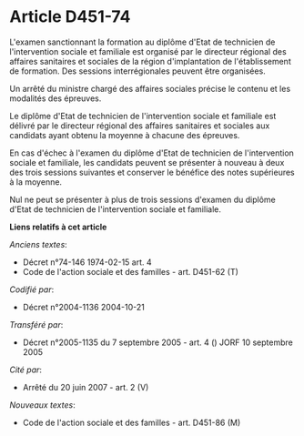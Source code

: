 # Article D451-74

L'examen sanctionnant la formation au diplôme d'Etat de technicien de l'intervention sociale et familiale est organisé par le
directeur régional des affaires sanitaires et sociales de la région d'implantation de l'établissement de formation. Des
sessions interrégionales peuvent être organisées.

Un arrêté du ministre chargé des affaires sociales précise le contenu et les modalités des épreuves.

Le diplôme d'Etat de technicien de l'intervention sociale et familiale est délivré par le directeur régional des affaires
sanitaires et sociales aux candidats ayant obtenu la moyenne à chacune des épreuves.

En cas d'échec à l'examen du diplôme d'Etat de technicien de l'intervention sociale et familiale, les candidats peuvent se
présenter à nouveau à deux des trois sessions suivantes et conserver le bénéfice des notes supérieures à la moyenne.

Nul ne peut se présenter à plus de trois sessions d'examen du diplôme d'Etat de technicien de l'intervention sociale et
familiale.

**Liens relatifs à cet article**

_Anciens textes_:

  - Décret n°74-146 1974-02-15 art. 4
  - Code de l'action sociale et des familles - art. D451-62 (T)

_Codifié par_:

  - Décret n°2004-1136 2004-10-21

_Transféré par_:

  - Décret n°2005-1135 du 7 septembre 2005 - art. 4 () JORF 10 septembre 2005

_Cité par_:

  - Arrêté du 20 juin 2007 - art. 2 (V)

_Nouveaux textes_:

  - Code de l'action sociale et des familles - art. D451-86 (M)
